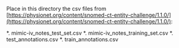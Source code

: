 Place in this directory the csv files from [https://physionet.org/content/snomed-ct-entity-challenge/1.1.0/](https://physionet.org/content/snomed-ct-entity-challenge/1.1.0/):

*. mimic-iv_notes_test_set.csv
*. mimic-iv_notes_training_set.csv
*. test_annotations.csv
*. train_annotations.csv